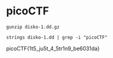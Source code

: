 # picoCTF

`gunzip disko-1.dd.gz`

`strings disko-1.dd | grep -i "picoCTF"`

picoCTF{1t5_ju5t_4_5tr1n9_be6031da}